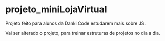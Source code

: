 # projeto_miniLojaVirtual
Projeto feito para alunos da Danki Code estudarem mais sobre JS.

Vai ser alterado o projeto, para treinar estruturas de projetos no dia a dia.
